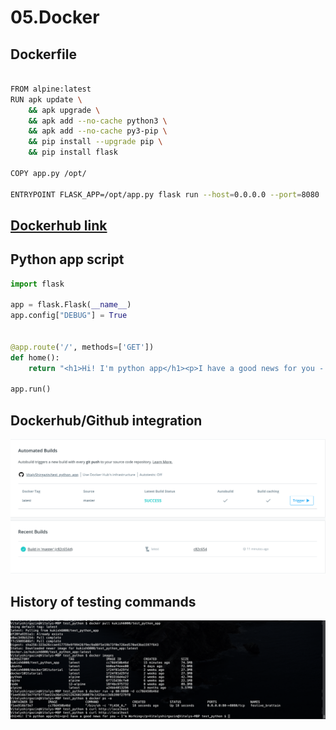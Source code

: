 # 05.Docker

## Dockerfile

```bash

FROM alpine:latest
RUN apk update \
    && apk upgrade \
    && apk add --no-cache python3 \
    && apk add --no-cache py3-pip \
    && pip install --upgrade pip \
    && pip install flask

COPY app.py /opt/

ENTRYPOINT FLASK_APP=/opt/app.py flask run --host=0.0.0.0 --port=8080

```

## [Dockerhub link](https://hub.docker.com/r/kukish6000/test_python_app)

## Python app script
```python
import flask

app = flask.Flask(__name__)
app.config["DEBUG"] = True


@app.route('/', methods=['GET'])
def home():
    return "<h1>Hi! I'm python app</h1><p>I have a good news for you - I'm Working</p>"

app.run()
```
## Dockerhub/Github integration

![alt text](https://github.com/VitalyShirgazin/trash/blob/master/Screen%20Shot%202020-09-25%20at%2011.12.15%20PM.png)

## History of testing commands
![alt text](https://github.com/VitalyShirgazin/trash/blob/master/Screen%20Shot%202020-09-25%20at%2011.24.01%20PM.png)

